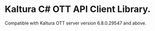 # Kaltura C# OTT API Client Library.
Compatible with Kaltura OTT server version 6.8.0.29547 and above.
